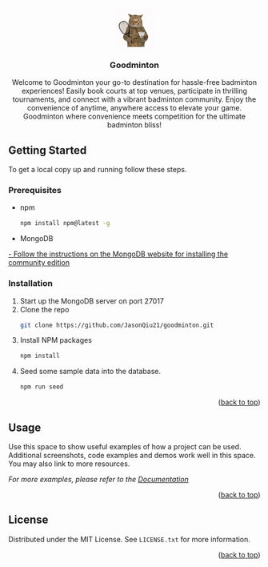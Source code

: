 <a name="readme-top"></a>


<!-- PROJECT LOGO -->
<br />
<div align="center">
  <a href="https://github.com/JasonQiu21/goodminton">
    <img src="public/images/cat.jpg" alt="Logo" width="80" height="80">
  </a>

<h3 align="center">Goodminton</h3>

  <p align="center">
    Welcome to Goodminton your go-to destination for hassle-free badminton experiences! Easily book courts at top venues, participate in thrilling tournaments, and connect with a vibrant badminton community. Enjoy the convenience of anytime, anywhere access to elevate your game. Goodminton where convenience meets competition for the ultimate badminton bliss!
  </p>
</div>


<!-- GETTING STARTED -->
## Getting Started

To get a local copy up and running follow these steps.

### Prerequisites

* npm
  ```sh
  npm install npm@latest -g
  ```
* MongoDB
<a href="https://www.mongodb.com/docs/manual/administration/install-community/">
  - Follow the instructions on the MongoDB website for installing the community edition
</a>

### Installation

1. Start up the MongoDB server on port 27017
2. Clone the repo
   ```sh
   git clone https://github.com/JasonQiu21/goodminton.git
   ```
3. Install NPM packages
   ```sh
   npm install
   ```
4. Seed some sample data into the database.
   ```sh
   npm run seed
   ```

<p align="right">(<a href="#readme-top">back to top</a>)</p>



<!-- USAGE EXAMPLES -->
## Usage

Use this space to show useful examples of how a project can be used. Additional screenshots, code examples and demos work well in this space. You may also link to more resources.

_For more examples, please refer to the [Documentation](https://example.com)_

<p align="right">(<a href="#readme-top">back to top</a>)</p>



<!-- LICENSE -->
## License

Distributed under the MIT License. See `LICENSE.txt` for more information.

<p align="right">(<a href="#readme-top">back to top</a>)</p>